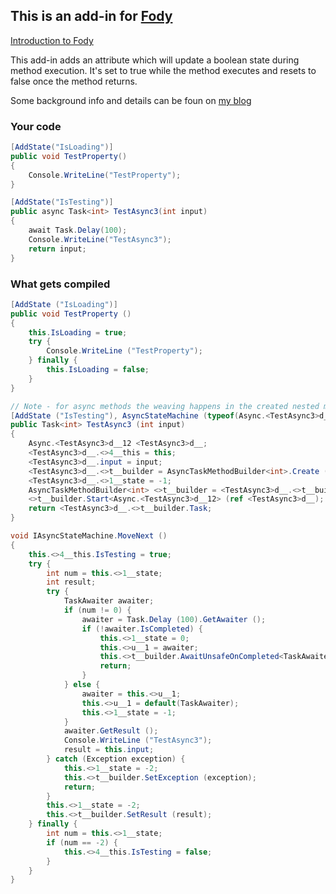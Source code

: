 ## This is an add-in for [Fody](https://github.com/Fody/Fody/)

[Introduction to Fody](http://github.com/Fody/Fody/wiki/SampleUsage)

This add-in adds an attribute which will update a boolean state during method execution. It's set to true while the method executes and resets to false once the method returns.

Some background info and details can be foun on [my blog](https://michielsioen.be/2017-10-21-il-weaving/)

### Your code
```c#
[AddState("IsLoading")]
public void TestProperty()
{
    Console.WriteLine("TestProperty");
}

[AddState("IsTesting")]
public async Task<int> TestAsync3(int input)
{
    await Task.Delay(100);
    Console.WriteLine("TestAsync3");
    return input;
}
```

### What gets compiled
```c#
[AddState ("IsLoading")]
public void TestProperty ()
{
	this.IsLoading = true;
	try {
		Console.WriteLine ("TestProperty");
	} finally {
		this.IsLoading = false;
	}
}

// Note - for async methods the weaving happens in the created nested method
[AddState ("IsTesting"), AsyncStateMachine (typeof(Async.<TestAsync3>d__12))]
public Task<int> TestAsync3 (int input)
{
	Async.<TestAsync3>d__12 <TestAsync3>d__;
	<TestAsync3>d__.<>4__this = this;
	<TestAsync3>d__.input = input;
	<TestAsync3>d__.<>t__builder = AsyncTaskMethodBuilder<int>.Create ();
	<TestAsync3>d__.<>1__state = -1;
	AsyncTaskMethodBuilder<int> <>t__builder = <TestAsync3>d__.<>t__builder;
	<>t__builder.Start<Async.<TestAsync3>d__12> (ref <TestAsync3>d__);
	return <TestAsync3>d__.<>t__builder.Task;
}

void IAsyncStateMachine.MoveNext ()
{
	this.<>4__this.IsTesting = true;
	try {
		int num = this.<>1__state;
		int result;
		try {
			TaskAwaiter awaiter;
			if (num != 0) {
				awaiter = Task.Delay (100).GetAwaiter ();
				if (!awaiter.IsCompleted) {
					this.<>1__state = 0;
					this.<>u__1 = awaiter;
					this.<>t__builder.AwaitUnsafeOnCompleted<TaskAwaiter, Async.<TestAsync3>d__12> (ref awaiter, ref this);
					return;
				}
			} else {
				awaiter = this.<>u__1;
				this.<>u__1 = default(TaskAwaiter);
				this.<>1__state = -1;
			}
			awaiter.GetResult ();
			Console.WriteLine ("TestAsync3");
			result = this.input;
		} catch (Exception exception) {
			this.<>1__state = -2;
			this.<>t__builder.SetException (exception);
			return;
		}
		this.<>1__state = -2;
		this.<>t__builder.SetResult (result);
	} finally {
		int num = this.<>1__state;
		if (num == -2) {
			this.<>4__this.IsTesting = false;
		}
	}
}

```
